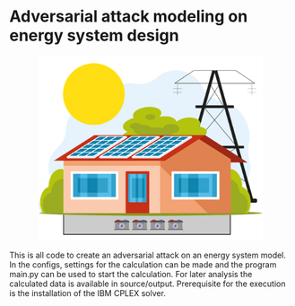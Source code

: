# Adversarial attack modeling on energy system design
<p align="center">
  <img src="titlepicture.png" width="400" title="Titlepicture">
</p>
This is all code to create an adversarial attack on an energy system model. In the configs, settings for the calculation can be made and the program main.py can be used to start the calculation. For later analysis the calculated data is available in source/output. Prerequisite for the execution is the installation of the IBM CPLEX solver.

